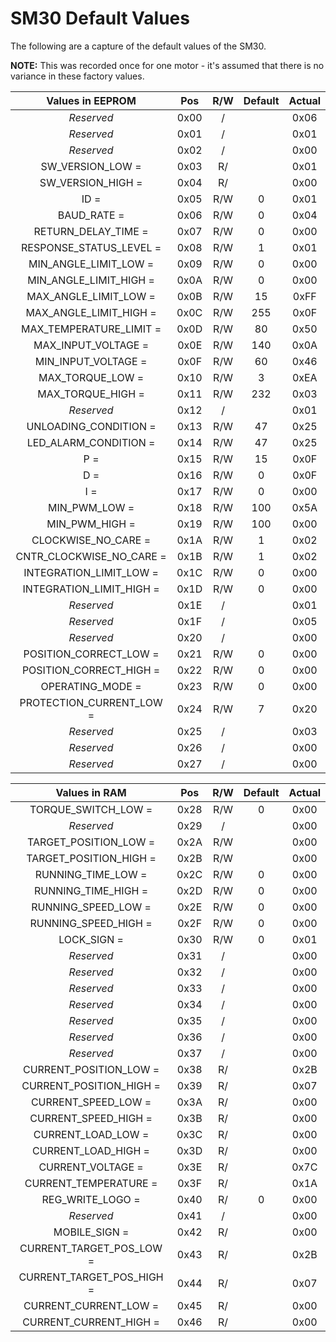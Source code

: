# SM30 Default Values

The following are a capture of the default values of the SM30.

**NOTE:** This was recorded once for one motor - it's assumed that there is no
variance in these factory values.

|Values in EEPROM         |Pos  |R/W|Default|Actual|
|:-----------------------:|:---:|:-:|:-----:|:----:|
|*Reserved*               |0x00 | / |       |0x06  |
|*Reserved*               |0x01 | / |       |0x01  |
|*Reserved*               |0x02 | / |       |0x00  |
|SW_VERSION_LOW =         |0x03 |R/ |       |0x01  |
|SW_VERSION_HIGH =        |0x04 |R/ |       |0x00  |
|ID =                     |0x05 |R/W|0      |0x01  |
|BAUD_RATE =              |0x06 |R/W|0      |0x04  |
|RETURN_DELAY_TIME =      |0x07 |R/W|0      |0x00  |
|RESPONSE_STATUS_LEVEL =  |0x08 |R/W|1      |0x01  |
|MIN_ANGLE_LIMIT_LOW =    |0x09 |R/W|0      |0x00  |
|MIN_ANGLE_LIMIT_HIGH =   |0x0A |R/W|0      |0x00  |
|MAX_ANGLE_LIMIT_LOW =    |0x0B |R/W|15     |0xFF  |
|MAX_ANGLE_LIMIT_HIGH =   |0x0C |R/W|255    |0x0F  |
|MAX_TEMPERATURE_LIMIT =  |0x0D |R/W|80     |0x50  |
|MAX_INPUT_VOLTAGE =      |0x0E |R/W|140    |0x0A  |
|MIN_INPUT_VOLTAGE =      |0x0F |R/W|60     |0x46  |
|MAX_TORQUE_LOW =         |0x10 |R/W|3      |0xEA  |
|MAX_TORQUE_HIGH =        |0x11 |R/W|232    |0x03  |
|*Reserved*               |0x12 | / |       |0x01  |
|UNLOADING_CONDITION =    |0x13 |R/W|47     |0x25  |
|LED_ALARM_CONDITION =    |0x14 |R/W|47     |0x25  |
|P =                      |0x15 |R/W|15     |0x0F  |
|D =                      |0x16 |R/W|0      |0x0F  |
|I =                      |0x17 |R/W|0      |0x00  |
|MIN_PWM_LOW =            |0x18 |R/W|100    |0x5A  |
|MIN_PWM_HIGH =           |0x19 |R/W|100    |0x00  |
|CLOCKWISE_NO_CARE =      |0x1A |R/W|1      |0x02  |
|CNTR_CLOCKWISE_NO_CARE = |0x1B |R/W|1      |0x02  |
|INTEGRATION_LIMIT_LOW =  |0x1C |R/W|0      |0x00  |
|INTEGRATION_LIMIT_HIGH = |0x1D |R/W|0      |0x00  |
|*Reserved*               |0x1E | / |       |0x01  |
|*Reserved*               |0x1F | / |       |0x05  |
|*Reserved*               |0x20 | / |       |0x00  |
|POSITION_CORRECT_LOW =   |0x21 |R/W|0      |0x00  |
|POSITION_CORRECT_HIGH =  |0x22 |R/W|0      |0x00  |
|OPERATING_MODE =         |0x23 |R/W|0      |0x00  |
|PROTECTION_CURRENT_LOW = |0x24 |R/W|7      |0x20  |
|*Reserved*               |0x25 | / |       |0x03  |
|*Reserved*               |0x26 | / |       |0x00  |
|*Reserved*               |0x27 | / |       |0x00  |

|Values in RAM            |Pos  |R/W|Default|Actual|
|:-----------------------:|:---:|:-:|:-----:|:----:|
|TORQUE_SWITCH_LOW =      |0x28 |R/W|0      |0x00  |
|*Reserved*               |0x29 | / |       |0x00  |
|TARGET_POSITION_LOW =    |0x2A |R/W|       |0x00  |
|TARGET_POSITION_HIGH =   |0x2B |R/W|       |0x00  |
|RUNNING_TIME_LOW =       |0x2C |R/W|0      |0x00  |
|RUNNING_TIME_HIGH =      |0x2D |R/W|0      |0x00  |
|RUNNING_SPEED_LOW =      |0x2E |R/W|0      |0x00  |
|RUNNING_SPEED_HIGH =     |0x2F |R/W|0      |0x00  |
|LOCK_SIGN =              |0x30 |R/W|0      |0x01  |
|*Reserved*               |0x31 | / |       |0x00  |
|*Reserved*               |0x32 | / |       |0x00  |
|*Reserved*               |0x33 | / |       |0x00  |
|*Reserved*               |0x34 | / |       |0x00  |
|*Reserved*               |0x35 | / |       |0x00  |
|*Reserved*               |0x36 | / |       |0x00  |
|*Reserved*               |0x37 | / |       |0x00  |
|CURRENT_POSITION_LOW =   |0x38 |R/ |       |0x2B  |
|CURRENT_POSITION_HIGH =  |0x39 |R/ |       |0x07  |
|CURRENT_SPEED_LOW =      |0x3A |R/ |       |0x00  |
|CURRENT_SPEED_HIGH =     |0x3B |R/ |       |0x00  |
|CURRENT_LOAD_LOW =       |0x3C |R/ |       |0x00  |
|CURRENT_LOAD_HIGH =      |0x3D |R/ |       |0x00  |
|CURRENT_VOLTAGE =        |0x3E |R/ |       |0x7C  |
|CURRENT_TEMPERATURE =    |0x3F |R/ |       |0x1A  |
|REG_WRITE_LOGO =         |0x40 |R/ |0      |0x00  |
|*Reserved*               |0x41 | / |       |0x00  |
|MOBILE_SIGN =            |0x42 |R/ |       |0x00  |
|CURRENT_TARGET_POS_LOW = |0x43 |R/ |       |0x2B  |
|CURRENT_TARGET_POS_HIGH =|0x44 |R/ |       |0x07  |
|CURRENT_CURRENT_LOW =    |0x45 |R/ |       |0x00  |
|CURRENT_CURRENT_HIGH =   |0x46 |R/ |       |0x00  |
